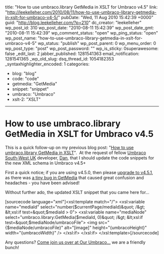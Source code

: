 title: "How to use umbraco.library GetMedia in XSLT for Umbraco v4.5"
link: "http://leekelleher.com/2010/08/11/how-to-use-umbraco-library-getmedia-in-xslt-for-umbraco-v4-5/"
pubDate: "Wed, 11 Aug 2010 15:42:39 +0000"
guid: "http://blog.leekelleher.com/?p=210"
dc_creator: "leekelleher"
wp_post_id: 310
wp_post_date: "2010-08-11 15:42:39"
wp_post_date_gmt: "2010-08-11 15:42:39"
wp_comment_status: "open"
wp_ping_status: "open"
wp_post_name: "how-to-use-umbraco-library-getmedia-in-xslt-for-umbraco-v4-5"
wp_status: "publish"
wp_post_parent: 0
wp_menu_order: 0
wp_post_type: "post"
wp_post_password: ""
wp_is_sticky: 0superawesome: false
_edit_last: 2
jabber_published: 1281541363
email_notification: 1281541365
_wp_old_slug: 
dsq_thread_id: 1054182353
_syntaxhighlighter_encoded: 1
categories:
  - blog: "blog"
  - code: "code"
  - getmedia: "GetMedia"
  - snippet: "snippet"
  - umbraco: "Umbraco"
  - xslt-2: "XSLT"

---

# How to use umbraco.library GetMedia in XSLT for Umbraco v4.5

This is a quick follow-up on my previous blog post: "<a href="http://blog.leekelleher.com/2009/11/30/how-to-use-umbraco-library-getmedia-in-xslt/">How to use umbraco.library GetMedia in XSLT</a>".  At the request of fellow <a href="http://our.umbraco.org/events/umbraco-south-west-uk-user-meetup-(july-2010)">Umbraco South-West UK</a> developer, <a href="http://our.umbraco.org/member/5585">Dan</a>, that I should update the code snippets for the new XML schema in Umbraco v4.5+

First a quick notice; if you are using v4.5.0, then please <a href="http://umbraco.codeplex.com/releases/view/48015">upgrade to v4.5.1</a>, as there was <a href="http://umbraco.codeplex.com/workitem/28147">a tiny bug in GetMedia</a> that caused great confusion and headaches - you have been advised!

Without further ado, the updated XSLT snippet that you came here for...

[sourcecode language="xml"]&lt;xsl:template match=&quot;/&quot;&gt;
	&lt;xsl:variable name=&quot;mediaId&quot; select=&quot;number($currentPage/mediaId)&quot; /&gt;
	&lt;xsl:if test=&quot;$mediaId &gt; 0&quot;&gt;
		&lt;xsl:variable name=&quot;mediaNode&quot; select=&quot;umbraco.library:GetMedia($mediaId, 0)&quot; /&gt;
		&lt;xsl:if test=&quot;$mediaNode/umbracoFile&quot;&gt;
			&lt;img src=&quot;{$mediaNode/umbracoFile}&quot; alt=&quot;[image]&quot; height=&quot;{umbracoHeight}&quot; width=&quot;{umbracoWidth}&quot; /&gt;
		&lt;/xsl:if&gt;
	&lt;/xsl:if&gt;
&lt;/xsl:template&gt;[/sourcecode]

Any questions? <a href="http://our.umbraco.org/">Come join us over at Our Umbraco...</a> we are a friendly bunch!